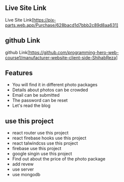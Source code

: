 ## Live Site Link

Live Site Link[https://pix-parts.web.app/Purchase/628bacd1d7bbb2c89d8aa631]


## github Link

github Link[https://github.com/programming-hero-web-course1/manufacturer-website-client-side-ShihabReza]

## Features


- You will find it in different photo packages
- Details about photos can be crowded
- Email can be submitted
- The password can be reset
- Let's read the blog

## use this project

- react router use this project
- react firebase hooks use this project
- react talwindcss use this project
- firebase use this project
- google singin use this project
- Find out about the price of the photo package
- add revew
- use server
- use mongodb